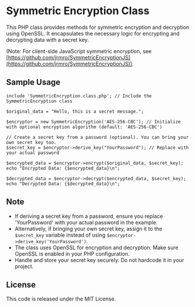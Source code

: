 # Symmetric Encryption Class

This PHP class provides methods for symmetric encryption and decryption using OpenSSL. It encapsulates the necessary logic for encrypting and decrypting data with a secret key.

(Note: For client-side JavaScript symmetric encryption, see [https://github.com/jrmro/SymmetricEncryptionJS](https://github.com/jrmro/SymmetricEncryptionJS)).

## Sample Usage

```
include 'SymmetricEncryption.class.php'; // Include the SymmetricEncryption class

$original_data = "Hello, this is a secret message.";

$encryptor = new SymmetricEncryption('AES-256-CBC'); // Initialize with optional encryption algorithm (default: 'AES-256-CBC')

// Create a secret key from a password (optional). You can bring your own secret key too.
$secret_key = $encryptor->derive_key("YourPassword"); // Replace with your actual password

$encrypted_data = $encryptor->encrypt($original_data, $secret_key);
echo "Encrypted Data: {$encrypted_data}\n";

$decrypted_data = $encryptor->decrypt($encrypted_data, $secret_key);
echo "Decrypted Data: {$decrypted_data}\n";
```

## Note
* If deriving a secret key from a password, ensure you replace 'YourPassword' with your actual password in the example.
* Alternatively, if bringing your own secret key, assign it to the `$secret_key` variable instead of using `$encryptor->derive_key('YourPassword')`. 
* The class uses OpenSSL for encryption and decryption. Make sure OpenSSL is enabled in your PHP configuration.
* Handle and store your secret key securely. Do not hardcode it in your project.

## License
This code is released under the MIT License.
